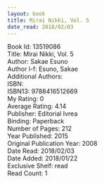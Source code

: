 ```yaml
---
layout: book
title: Mirai Nikki, Vol. 5
date_read: 2018/02/03
---
```


Book Id: 13519086<br />
Title: Mirai Nikki, Vol. 5<br />
Author: Sakae Esuno<br />
Author l-f: Esuno, Sakae<br />
Additional Authors: <br />
ISBN: <br />
ISBN13: 9788416512669<br />
My Rating: 0<br />
Average Rating: 4.14<br />
Publisher: Editorial Ivrea<br />
Binding: Paperback<br />
Number of Pages: 212<br />
Year Published: 2015<br />
Original Publication Year: 2008<br />
Date Read: 2018/02/03<br />
Date Added: 2018/01/22<br />
Exclusive Shelf: read<br />
Read Count: 1<br />

